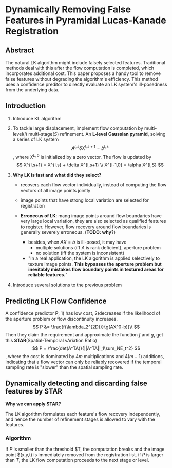 # Dynamically Removing False Features in Pyramidal Lucas-Kanade Registration

## Abstract

The natural LK algorithm might include falsely selected features. Traditional methods deal with this after the flow computation is completed, which incorporates additional cost. This paper proposes a handy tool to remove false features without degrading the algorithm's efficiency. This method uses a confidence preditor to directly evaluate an LK system's ill-posedness from the underlying data.

## Introduction

1. Introduce KL algorithm 

2. To tackle large displacement, implement flow computation by multi-level($l$) multi-stage($S$) refinement. An **L-level Gaussian pyramid**, solving a series of LK system
   $$
   A^{l,s}\delta X^{l,s+1} = b^{l,s}
   $$
   , where $X^{L,0}$ is initialized by a zero vector. The flow is updated by 
   $$
   X^{l,s+1} = X^{l,s} + \delta X^{l,s+1} \\
   X^{l-1,0} = \alpha X^{l,S}
   $$

3. **Why LK is fast and what did they select?**

   + recovers each flow vector individually, instead of computing the flow vectors of all image points jointly
   + image points that have strong local variation are selected for registration

   + **Erroneous of LK**: mang image points around flow boundaries have very large local variation, they are also selected as qualified features to register. However, flow recovery around flow boundaries is generally severely erroneous. (**TODO: why?**)
     + besides, when $AX=b$ is ill-posed, it may have 
       + multiple solutions (iff $A$ is rank deficient), aperture problem
       + no solution (iff the system is inconsistent)
     + "In a real application, the LK algorithm is applied selectively to texture image points. **This bypasses the aperture problem but inevitably mistakes flow boundary points in textured areas for reliable features.**"

4. Introduce several solutions to the previous problem

## Predicting LK Flow Confidence

A confidence predictor **P**, 1) has low cost, 2)decreases if the likelihood of the aperture problem or flow discontinuity increases.
$$
P &= \frac{f(\lambda_2^{2D})}{g(AX^0-b)}\\
$$
Then they claim the requirement and approximate the function $f$ and $g$, get this **STAR**(Spatial-Temporal vAriation Ratio)
$$
P = \frac{det(A^TA)}{||A^TA||_1\sum_NE_t^2}
$$
, where the cost is dominated by $4m$ multiplications and $4(m-1)$ additions, indicating that a flow vector can only be reliably recovered if the temporal sampling rate is "slower" than the spatial sampling rate.

## Dynamically detecting and discarding false features by STAR

**Why we can apply STAR?**

The LK algorithm formulates each feature's flow recovery independently, and hence the number of refinement stages is allowed to vary with the features.

### Algorithm

If $P$ is smaller than the threshold $T, the computation breaks and the image point $(x,y,t) is immediately removed from the registration list. if $P$ is larger than $T$, the LK flow computation proceeds to the next stage or level.